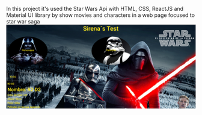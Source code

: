 In this project it's used the Star Wars Api with HTML, CSS, ReactJS and Material UI library  by show movies and characters in a web page focused to star war saga
![](starwars.png)

